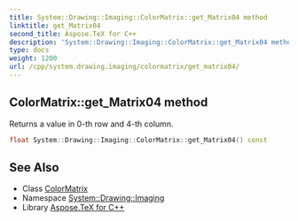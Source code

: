```yaml
---
title: System::Drawing::Imaging::ColorMatrix::get_Matrix04 method
linktitle: get_Matrix04
second_title: Aspose.TeX for C++
description: 'System::Drawing::Imaging::ColorMatrix::get_Matrix04 method. Returns a value in 0-th row and 4-th column in C++.'
type: docs
weight: 1200
url: /cpp/system.drawing.imaging/colormatrix/get_matrix04/
---
```

## ColorMatrix::get_Matrix04 method


Returns a value in 0-th row and 4-th column.

```cpp
float System::Drawing::Imaging::ColorMatrix::get_Matrix04() const
```

## See Also

* Class [ColorMatrix](../)
* Namespace [System::Drawing::Imaging](../../)
* Library [Aspose.TeX for C++](../../../)

